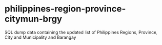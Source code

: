 # philippines-region-province-citymun-brgy
SQL dump data containing the updated list of Philippines Regions, Province, City and Municipality and Barangay
